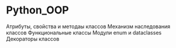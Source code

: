 # Python_OOP
Атрибуты, свойства и методаы классов
Механизм наследования классов
Функциональные классы
Модули enum и dataclasses
Декораторы классов
